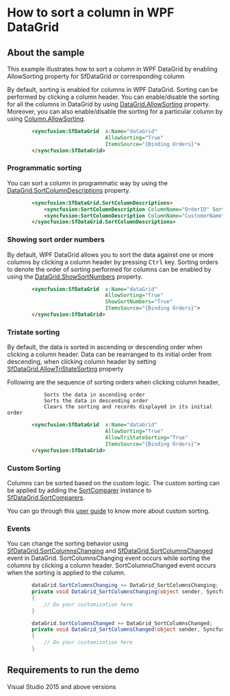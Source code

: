 # How to sort a column in WPF DataGrid
## About the sample
This example illustrates how to sort a column in WPF DataGrid by enabling AllowSorting property for SfDataGrid or corresponding column

By default, sorting is enabled for columns in WPF DataGrid. Sorting can be performed by clicking a column header. You can enable/disable the sorting for all the columns in DataGrid by using [DataGrid.AllowSorting](https://help.syncfusion.com/cr/cref_files/wpf/Syncfusion.SfGrid.WPF~Syncfusion.UI.Xaml.Grid.SfGridBase~AllowSorting.html) property. Moreover, you can also enable/disable the sorting for a particular column by using [Column.AllowSorting](https://help.syncfusion.com/cr/cref_files/wpf/Syncfusion.SfGrid.WPF~Syncfusion.UI.Xaml.Grid.GridColumnBase~AllowSorting.html).

```xml
        <syncfusion:SfDataGrid  x:Name="dataGrid" 
                                AllowSorting="True"
                                ItemsSource="{Binding Orders}">
        </syncfusion:SfDataGrid>
```
### Programmatic sorting
You can sort a column in programmatic way by using the [DataGrid.SortColumnDescriptions](https://help.syncfusion.com/cr/cref_files/wpf/Syncfusion.SfGrid.WPF~Syncfusion.UI.Xaml.Grid.SfGridBase~SortColumnDescriptions.html) property.

```xml
        <syncfusion:SfDataGrid.SortColumnDescriptions>
            <syncfusion:SortColumnDescription ColumnName="OrderID" SortDirection="Ascending" />
            <syncfusion:SortColumnDescription ColumnName="CustomerName" SortDirection="Descending" />
        </syncfusion:SfDataGrid.SortColumnDescriptions>
```

### Showing sort order numbers
By default, WPF DataGrid allows you to sort the data against one or more columns by clicking a column header by pressing <kbd>Ctrl</kbd> key. Sorting orders to denote the order of sorting performed for columns can be enabled by using the [DataGrid.ShowSortNumbers](https://help.syncfusion.com/cr/cref_files/wpf/Syncfusion.SfGrid.WPF~Syncfusion.UI.Xaml.Grid.SfGridBase~ShowSortNumbers.html) property.

```xml
        <syncfusion:SfDataGrid  x:Name="dataGrid" 
                                AllowSorting="True"
                                ShowSortNumbers="True"
                                ItemsSource="{Binding Orders}">
        </syncfusion:SfDataGrid>
```

### Tristate sorting

By default, the data is sorted in ascending or descending order when clicking a column header. Data can be rearranged to its initial order from descending, when clicking column header by setting [SfDataGrid.AllowTriStateSorting](http://help.syncfusion.com/cr/cref_files/wpf/Syncfusion.SfGrid.WPF~Syncfusion.UI.Xaml.Grid.SfGridBase~AllowTriStateSorting.html?_ga=2.197145967.1354036390.1571571849-1942950702.1567054426) property

Following are the sequence of sorting orders when clicking column header,

                Sorts the data in ascending order
                Sorts the data in descending order
                Clears the sorting and records displayed in its initial order
                
```xml
        <syncfusion:SfDataGrid  x:Name="dataGrid" 
                                AllowSorting="True"
                                AllowTriStateSorting="True"
                                ItemsSource="{Binding Orders}">
        </syncfusion:SfDataGrid>
```

### Custom Sorting
Columns can be sorted based on the custom logic. The custom sorting can be applied by adding the [SortComparer](https://help.syncfusion.com/cr/cref_files/wpf/Syncfusion.Data.WPF~Syncfusion.Data.SortComparer.html?_ga=2.223646427.1354036390.1571571849-1942950702.1567054426) instance to [SfDataGrid.SortComparers](https://help.syncfusion.com/cr/cref_files/wpf/Syncfusion.SfGrid.WPF~Syncfusion.UI.Xaml.Grid.SfDataGrid~SortComparers.html?_ga=2.226483546.1354036390.1571571849-1942950702.1567054426).

You can go through this [user guide](https://help.syncfusion.com/wpf/datagrid/sorting?_ga=2.226483546.1354036390.1571571849-1942950702.1567054426#custom-sorting) to know more about custom sorting.

### Events
You can change the sorting behavior using [SfDataGrid.SortColumnsChanging](https://help.syncfusion.com/cr/cref_files/wpf/Syncfusion.SfGrid.WPF~Syncfusion.UI.Xaml.Grid.SfDataGrid~SortColumnsChanging_EV.html?_ga=2.255784392.1354036390.1571571849-1942950702.1567054426) and [SfDataGrid.SortColumnsChanged](https://help.syncfusion.com/cr/cref_files/wpf/Syncfusion.SfGrid.WPF~Syncfusion.UI.Xaml.Grid.SfDataGrid~SortColumnsChanged_EV.html?_ga=2.255784392.1354036390.1571571849-1942950702.1567054426) event in DataGrid. SortColumnsChanging event occurs while sorting the columns by clicking a column header. SortColumnsChanged event occurs when the sorting is applied to the column.

```c#
        dataGrid.SortColumnsChanging += DataGrid_SortColumnsChanging;
        private void DataGrid_SortColumnsChanging(object sender, Syncfusion.UI.Xaml.Grid.GridSortColumnsChangingEventArgs e)
        {
            // Do your customization here
        }

        dataGrid.SortColumnsChanged += DataGrid_SortColumnsChanged;
        private void DataGrid_SortColumnsChanged(object sender, Syncfusion.UI.Xaml.Grid.GridSortColumnsChangedEventArgs e)
        {
            // Do your customization here
        }
```

## Requirements to run the demo
Visual Studio 2015 and above versions
